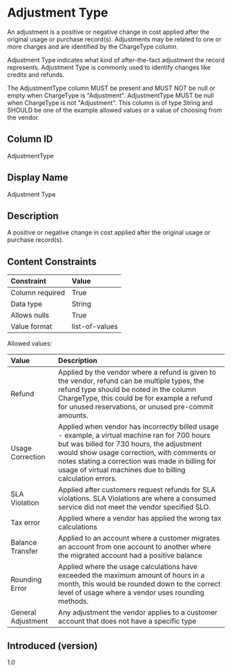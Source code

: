 # Adjustment Type

An adjustment is a positive or negative change in cost applied after the original usage or purchase record(s). Adjustments may be related to one or more charges and are identified by the ChargeType column.

Adjustment Type indicates what kind of after-the-fact adjustment the record represents. Adjustment Type is commonly used to identify changes like credits and refunds.

The AdjustmentType column MUST be present and MUST NOT be null or empty when ChargeType is "Adjustment". AdjustmentType MUST be null when ChargeType is not "Adjustment". This column is of type String and SHOULD be one of the example allowed values or a value of choosing from the vendor.

## Column ID

AdjustmentType

## Display Name

Adjustment Type

## Description

A positive or negative change in cost applied after the original usage or purchase record(s).

## Content Constraints

| Constraint      | Value                                    |
| :-------------- | :--------------------------------------- |
| Column required | True                                     |
| Data type       | String                                   |
| Allows nulls    | True                                     |
| Value format    | list-of-values                           |

Allowed values:

| Value      | Description                                                                                                                                                                   |
|:----------------|:-----------------------------------------------------------------------------------------------------------------------------------------------------------------------------------------------|
| Refund | Applied by the vendor where a refund is given to the vendor, refund can be multiple types, the refund type should be noted in the column ChargeType, this could be for example a refund for unused reservations, or unused pre-commit amounts.
| Usage Correction | Applied when vendor has incorrectly billed usage - example, a virtual machine ran for 700 hours but was billed for 730 hours, the adjustment would show usage correction, with comments or notes stating a correction was made in billing for usage of virtual machines due to billing calculation errors.
| SLA Violation | Applied after customers request refunds for SLA violations. SLA Violations are where a consumed service did not meet the vendor specified SLO.
| Tax error | Applied where a vendor has applied the wrong tax calculations
| Balance Transfer | Applied to an account where a customer migrates an account from one account to another where the migrated account had a positive balance | Applied where an account had a positive balance that was not consumed in the previous month
| Rounding Error | Applied where the usage calculations have exceeded the maximum amount of hours in a month, this would be rounded down to the correct level of usage where a vendor uses rounding methods.
| General Adjustment | Any adjustment the vendor applies to a customer account that does not have a specific type
## Introduced (version)

1.0
